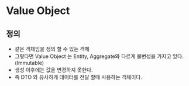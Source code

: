 # Value Object

## 정의

* 같은 객체임을 정의 할 수 있는 객체
* 그렇다면 Value Object 는 Entity, Aggregate와 다르게 불변성을 가지고 있다. (Immutable)
* 생성 이후에는 값을 변경하지 못한다.
* 즉 DTO 와 유사하게 데이터를 전달 할때 사용하는 객체이다.
